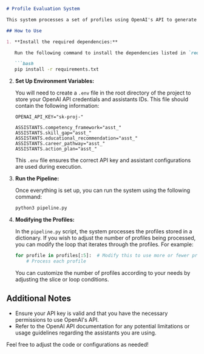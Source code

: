 ```markdown
# Profile Evaluation System

This system processes a set of profiles using OpenAI's API to generate reports on different areas, such as competency frameworks, skill gaps, educational recommendations, career pathways, and action plans.

## How to Use

1. **Install the required dependencies:**

   Run the following command to install the dependencies listed in `requirements.txt`:

   ```bash
   pip install -r requirements.txt
   ```

2. **Set Up Environment Variables:**

   You will need to create a `.env` file in the root directory of the project to store your OpenAI API credentials and assistants IDs. This file should contain the following information:

   ```plaintext
   OPENAI_API_KEY="sk-proj-"
   
   ASSISTANTS.competency_framework="asst_"
   ASSISTANTS.skill_gap="asst_"
   ASSISTANTS.educational_recommendation="asst_"
   ASSISTANTS.career_pathway="asst_"
   ASSISTANTS.action_plan="asst_"
   ```

   This `.env` file ensures the correct API key and assistant configurations are used during execution.

3. **Run the Pipeline:**

   Once everything is set up, you can run the system using the following command:

   ```bash
   python3 pipeline.py
   ```

4. **Modifying the Profiles:**

   In the `pipeline.py` script, the system processes the profiles stored in a dictionary. If you wish to adjust the number of profiles being processed, you can modify the loop that iterates through the profiles. For example:

   ```python
   for profile in profiles[:5]:  # Modify this to use more or fewer profiles
       # Process each profile
   ```

   You can customize the number of profiles according to your needs by adjusting the slice or loop conditions.

## Additional Notes

- Ensure your API key is valid and that you have the necessary permissions to use OpenAI's API.
- Refer to the OpenAI API documentation for any potential limitations or usage guidelines regarding the assistants you are using.

Feel free to adjust the code or configurations as needed!
